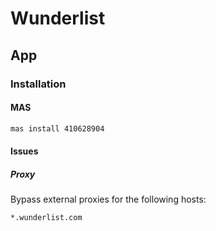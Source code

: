 # Wunderlist

## App

### Installation

#### MAS

```sh
mas install 410628904
```

#### Issues

##### Proxy

Bypass external proxies for the following hosts:

```txt
*.wunderlist.com
```
